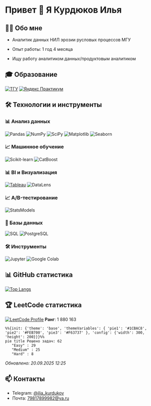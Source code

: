 # Привет 👋 Я Курдюков Илья 

## 👨‍💻 Обо мне
- Аналитик данных НИЛ эрозии русловых процессов МГУ
<!-- EXPERIENCE_START -->
- Опыт работы: 1 год 4 месяца
<!-- EXPERIENCE_END -->
- Ищу работу аналитиком данных/продуктовым аналитиком

## 🎓 Образование

[![ТГУ](https://img.shields.io/badge/ТГУ-Магистр_ПИ-0055A4?logo=university)]()
[![Яндекс Практикум](https://img.shields.io/badge/Яндекс-Продуктовая_аналитика-FF0000?logo=yandex)]()

## 🛠️ Технологии и инструменты

### 📊 Анализ данных
![Pandas](https://img.shields.io/badge/Pandas-150458?style=for-the-badge&logo=pandas&logoColor=white)
![NumPy](https://img.shields.io/badge/NumPy-013243?style=for-the-badge&logo=numpy&logoColor=white)
![SciPy](https://img.shields.io/badge/SciPy-8CAAE6?style=for-the-badge&logo=scipy&logoColor=white)
![Matplotlib](https://img.shields.io/badge/Matplotlib-11557C?style=for-the-badge&logo=python&logoColor=white)
![Seaborn](https://img.shields.io/badge/Seaborn-5B8FA8?style=for-the-badge)

### 📈 Машинное обучение  
![Scikit-learn](https://img.shields.io/badge/Scikit_learn-F7931E?style=for-the-badge&logo=scikit-learn&logoColor=white) ![CatBoost](https://img.shields.io/badge/CatBoost-00AEEF?style=for-the-badge)  

### 📊 BI и Визуализация  
[![Tableau](https://img.shields.io/badge/Tableau-E97627?style=for-the-badge&logo=Tableau&logoColor=white)](https://public.tableau.com/app/profile/ilia.kurdyukov) ![DataLens](https://img.shields.io/badge/Yandex_DataLens-FF0000?style=for-the-badge&logo=yandex&logoColor=white)  

### 📈 A/B-тестирование
![StatsModels](https://img.shields.io/badge/StatsModels-8C4CFC?style=for-the-badge)

### 🧮 Базы данных
![SQL](https://img.shields.io/badge/SQL-4479A1?style=for-the-badge&logo=postgresql&logoColor=white)
![PostgreSQL](https://img.shields.io/badge/PostgreSQL-4169E1?style=for-the-badge&logo=postgresql&logoColor=white)

### 🛠️ Инструменты
![Jupyter](https://img.shields.io/badge/Jupyter-F37626?style=for-the-badge&logo=jupyter&logoColor=white)
![Google Colab](https://img.shields.io/badge/Google_Colab-F9AB00?style=for-the-badge&logo=googlecolab&logoColor=white)

## 📊 GitHub статистика
[![Top Langs](https://github-readme-stats.vercel.app/api/top-langs/?username=IliaKurdukov&layout=compact)](https://github.com/IliaKurdukov)   

## 🏆 LeetCode статистика  
<!-- LEETCODE_STATS -->

[![LeetCode Profile](https://img.shields.io/badge/LeetCode-Профиль-FFA116?style=flat&logo=leetcode)](https://leetcode.com/Ilia_Kurdyukov/)
**Ранг**: 1 880 163 


```mermaid
%%{init: {'theme': 'base', 'themeVariables': { 'pie1': '#1CBAC8', 'pie2': '#FEB700', 'pie3': '#F63737' }, 'config': {'width': 300, 'height': 200}}}%%
pie title Решено задач: 62
   "Easy" : 29
   "Medium" : 25
   "Hard" : 8
```

*Обновлено: 20.09.2025 12:25*
<!-- LEETCODE_STATS_END -->

## 📫 Контакты 
- Telegram: [@ilia_kurdukov](https://t.me/ilia_kurdukov)  
- Почта: 79817899982@ya.ru
